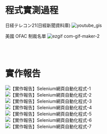 # 程式實測過程
日経テレコン21(日經新聞資料庫)
![youtube_gis](https://github.com/0307eito/Portfolio/assets/66252302/7509554b-a5a2-45c7-a1a4-a77960768fc9)


美國 OFAC 制裁名單
![ezgif com-gif-maker-_2_](https://user-images.githubusercontent.com/66252302/99150038-d265c180-26cc-11eb-9fda-78b3c9aa0dcb.gif)

<br><br/>

# 實作報告
![【實作報告】Selenium網頁自動化程式-1](https://user-images.githubusercontent.com/66252302/125805538-ae61426b-0b78-491b-8ebe-fe72c0bb0209.png)
![【實作報告】Selenium網頁自動化程式-2](https://user-images.githubusercontent.com/66252302/125805539-544f82a3-33aa-47af-b3d7-8f8ef2718812.png)
![【實作報告】Selenium網頁自動化程式-3](https://user-images.githubusercontent.com/66252302/125805545-138a0f1d-0d5b-457a-9894-a0fbafff8cb6.png)
![【實作報告】Selenium網頁自動化程式-4](https://user-images.githubusercontent.com/66252302/125805507-49c3c7bb-9cc6-42c1-90fa-7e73508eeac9.png)
![【實作報告】Selenium網頁自動化程式-5](https://user-images.githubusercontent.com/66252302/125805520-1c52775a-6804-4168-832c-7c91da01b9ab.png)
![【實作報告】Selenium網頁自動化程式-6](https://user-images.githubusercontent.com/66252302/125805526-4fafe759-5d2e-454a-898f-0f8162fe0e60.png)
![【實作報告】Selenium網頁自動化程式-7](https://user-images.githubusercontent.com/66252302/125805531-85049152-fd56-484b-8744-72d14dd93218.png)


